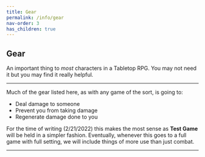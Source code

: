 ```yaml
---
title: Gear
permalink: /info/gear
nav-order: 3
has_children: true
---
```


## Gear

An important thing to *most* characters in a Tabletop RPG. You may not need it but you may find it really helpful.

---

Much of the gear listed here, as with any game of the sort, is going to:

* Deal damage to someone
* Prevent you from taking damage
* Regenerate damage done to you

For the time of writing (2/21/2022) this makes the most sense as **Test Game** will be held in a simpler fashion. Eventually, whenever this goes to a full game with full setting, we will include things of more use than just combat.

---

